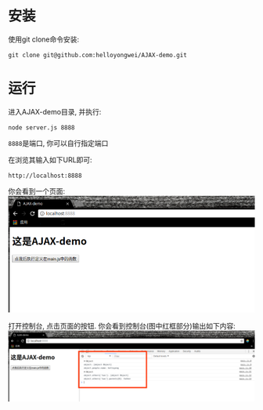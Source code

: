# 安装
使用git clone命令安装:
```git
git clone git@github.com:helloyongwei/AJAX-demo.git
```

# 运行
进入AJAX-demo目录, 并执行:
```node
node server.js 8888
```
`8888`是端口, 你可以自行指定端口

在浏览其输入如下URL即可:
```
http://localhost:8888
```
你会看到一个页面:
![响应前的图片](/imgs/ajax.png)

打开控制台, 点击页面的按钮. 你会看到控制台(图中红框部分)输出如下内容:
![响应前的图片](/imgs/ajaxResponsed.png)
